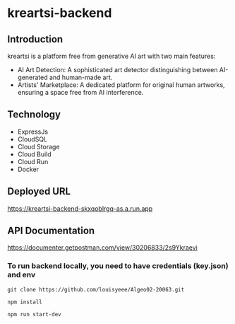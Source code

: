 # kreartsi-backend

## Introduction

kreartsi is a platform free from generative AI art with two main features:
- AI Art Detection: A sophisticated art detector distinguishing between AI-generated and human-made art.
- Artists' Marketplace: A dedicated platform for original human artworks, ensuring a space free from AI interference.

## Technology

- ExpressJs
- CloudSQL
- Cloud Storage
- Cloud Build
- Cloud Run
- Docker

## Deployed URL
https://kreartsi-backend-skxqoblrgq-as.a.run.app 

## API Documentation
https://documenter.getpostman.com/view/30206833/2s9Ykraevi

### To run backend locally, you need to have credentials (key.json) and env
```
git clone https://github.com/louisyeee/Algeo02-20063.git
```
```
npm install
```
```
npm run start-dev
```
